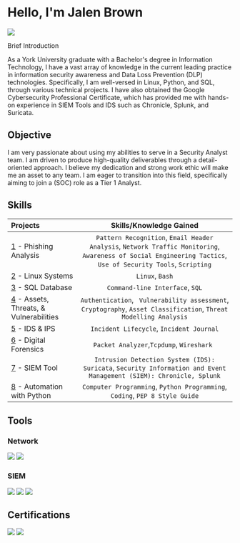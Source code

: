 # Hello, I'm Jalen Brown
<a href="https://www.linkedin.com/in/jalen-b-ab9694113/"><img src="https://img.shields.io/badge/-LinkedIn-0072b1?&style=for-the-badge&logo=linkedin&logoColor=white" /></a>


Brief Introduction 

As a York University graduate with a Bachelor's degree in Information Technology, I have a vast array of knowledge in the current leading practice in information security awareness and Data Loss Prevention (DLP) technologies. Specifically, I am well-versed in Linux, Python, and SQL, through various technical projects. I have also obtained the Google Cybersecurity Professional Certificate, which has provided me with hands-on experience in SIEM Tools and IDS such as Chronicle, Splunk, and Suricata.

## Objective
I am very passionate about using my abilities to serve in a Security Analyst 
 team. I am driven to produce high-quality deliverables through a detail-oriented approach. I believe my dedication and strong work ethic will make me an asset to any team. I am eager to transition into this field, specifically aiming to join a (SOC) role as a Tier 1 Analyst.

## Skills

| Projects | Skills/Knowledge Gained | 
| :--- |:---:|
| [1](https://github.com/Jalenbro/Jalenbro/tree/main/Phishing%20Labs) - Phishing Analysis | `Pattern Recognition`, `Email Header Analysis`, `Network Traffic Monitoring`, `Awareness of Social Engineering Tactics`, `Use of Security Tools`, `Scripting` |
| [2](https://github.com/Kwangsa19/Ketmanto-Cybersecurity-Portfolio/tree/main/2%20-%20Network%20Security) - Linux Systems | `Linux`, `Bash` | 
| [3](https://github.com/Jalenbro/Jalenbro/tree/main/SQL%20Labs) -  SQL Database | `Command-line Interface`, `SQL` | 
| [4](https://github.com/Kwangsa19/Ketmanto-Cybersecurity-Portfolio/tree/main/4%20-%20Assets%20%26%20Threats%20%26%20Vulnerabilities) - Assets, Threats, & Vulnerabilities | `Authentication`, ` Vulnerability assessment`, `Cryptography`, `Asset Classification`, `Threat Modelling Analysis`|
| [5](https://github.com/Jalenbro/Jalenbro/tree/main/IDS%26IPS) - IDS & IPS| `Incident Lifecycle`, `Incident Journal` |
| [6](https://github.com/Kwangsa19/Ketmanto-Cybersecurity-Portfolio/tree/main/6%20-%20Tcpdump%20%26%20Wireshark) - Digital Forensics  | `Packet Analyzer`,`Tcpdump`, `Wireshark ` | 
| [7](https://github.com/Jalenbro/Jalenbro/tree/main/IDS%26SIEM%20LABS) - SIEM Tool| `Intrusion Detection System (IDS): Suricata`, `Security Information and Event Management (SIEM): Chronicle, Splunk` |
| [8](https://github.com/Jalenbro/Jalenbro/tree/main/Python) - Automation with Python | `Computer Programming`, `Python Programming`, `Coding`, `PEP 8 Style Guide`| 


## Tools


### Network
<div>
    <img src="https://img.shields.io/badge/-Wireshark-1679A7?&style=for-the-badge&logo=Wireshark&logoColor=white" />
    <img src="https://img.shields.io/badge/-Suricata-EF3B2D?&style=for-the-badge&logo=Suricata&logoColor=white" />
</div>



### SIEM
<div>
    <img src="https://img.shields.io/badge/-Microsoft_Sentinel-0078D4?&style=for-the-badge&logo=Microsoft&logoColor=white" />
    <img src="https://img.shields.io/badge/-Splunk-000000?&style=for-the-badge&logo=Splunk&logoColor=white" />
    <img src="https://img.shields.io/badge/-Chronicle-4285F4?style=for-the-badge&logo=Google%20Cloud&logoColor=white" />
</div>

## Certifications

<div>
 <img src="https://img.shields.io/badge/-Google%20Cybersecurity%20Professional%20Certificate-4285F4?style=for-the-badge&logo=Google&logoColor=white" />
  
<img src="https://img.shields.io/badge/-TryHackMe%20SOC%20Level%201-212C42?style=for-the-badge&logo=TryHackMe&logoColor=white"/>



